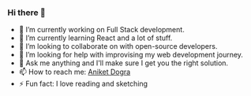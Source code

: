 ### Hi there 👋

- 🔭 I’m currently working on Full Stack development.
- 🌱 I’m currently learning React and a lot of stuff.
- 👯 I’m looking to collaborate on with open-source developers.
- 🤔 I’m looking for help with improvising my web development journey.
- 💬 Ask me anything and I'll make sure I get you the right solution.
- 📫 How to reach me: <a href="https://www.linkedin.com/in/aniket-dogra-77aa4b1a4/">Aniket Dogra</a>
- ⚡ Fun fact: I love reading and sketching
